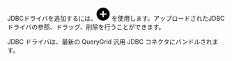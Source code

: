 JDBCドライバを追加するには、![項目追加のプラス アイコン](Images/ebt1659745488877.svg) を使用します。アップロードされたJDBCドライバの参照、ドラッグ、削除を行うことができます。

JDBC ドライバは、最新の QueryGrid 汎用 JDBC コネクタにバンドルされます。

